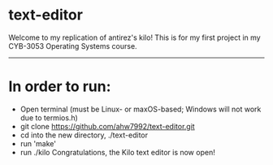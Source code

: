 # text-editor

Welcome to my replication of antirez's kilo! This is for my first project in my CYB-3053 Operating Systems course.

---

# In order to run:
- Open terminal (must be Linux- or maxOS-based; Windows will not work due to termios.h)
- git clone https://github.com/ahw7992/text-editor.git
- cd into the new directory, ./text-editor
- run 'make'
- run ./kilo
Congratulations, the Kilo text editor is now open!
